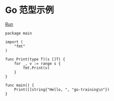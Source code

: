 # Go 范型示例


[Run](http://go2goplay.golang.org/)

```go2
package main

import (
	"fmt"
)

func Print(type T)(s []T) {
	for _, v := range s {
		fmt.Print(v)
	}
}

func main() {
	Print([]string{"Hello, ", "go-training\n"})
}
```
